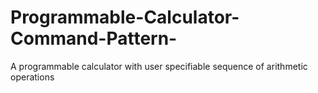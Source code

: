 # Programmable-Calculator-Command-Pattern-
A programmable calculator with user specifiable sequence of arithmetic operations
